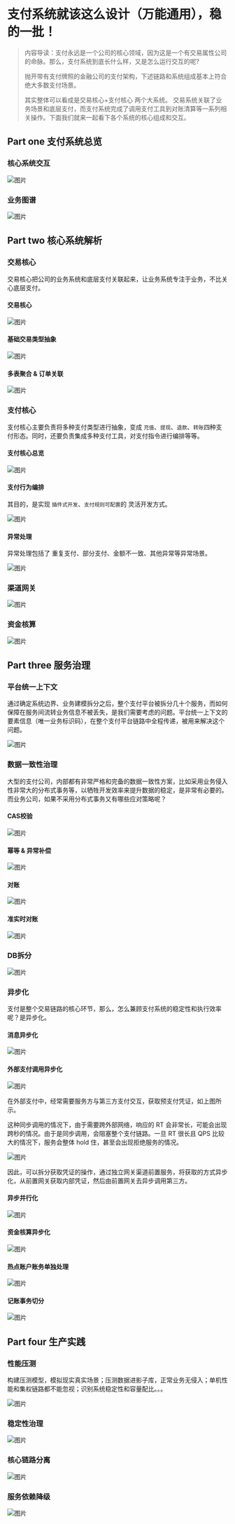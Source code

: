 # 支付系统就该这么设计（万能通用），稳的一批！

> 内容导读：支付永远是一个公司的核心领域，因为这是一个有交易属性公司的命脉。那么，支付系统到底长什么样，又是怎么运行交互的呢?
>
> 
> 抛开带有支付牌照的金融公司的支付架构，下述链路和系统组成基本上符合绝大多数支付场景。
>
> 其实整体可以看成是交易核心+支付核心 两个大系统。
> 交易系统关联了业务场景和底层支付，而支付系统完成了调用支付工具到对账清算等一系列相关操作。下面我们就来一起看下各个系统的核心组成和交互。

## Part one 支付系统总览

### 核心系统交互



![图片](https://mmbiz.qpic.cn/mmbiz_png/xE6oscyT533fOq62gGuj782PDaelW8wRfWYIqjc33ibtakfJRs7XqAZ7SBbItlFOfGGBpYia7GPamiaibAXN5UIl7w/640?wx_fmt=png&wxfrom=5&wx_lazy=1&wx_co=1)

### 业务图谱



![图片](https://mmbiz.qpic.cn/mmbiz_png/xE6oscyT533fOq62gGuj782PDaelW8wRLCBibyf3ib8LbxV4Qcib3QCH8zCOJ1bCaaULV7n1avJVMwtxqMN5cK6sw/640?wx_fmt=png&wxfrom=5&wx_lazy=1&wx_co=1)

## Part two 核心系统解析

### 交易核心

交易核心把公司的业务系统和底层支付关联起来，让业务系统专注于业务，不比关心底层支付。

#### 交易核心

![图片](https://mmbiz.qpic.cn/mmbiz_png/xE6oscyT533fOq62gGuj782PDaelW8wRySLL4qhWban7icqQkmmzyEEBPODIibChP9gFXcTTRfFjFiafpneYNxahA/640?wx_fmt=png&wxfrom=5&wx_lazy=1&wx_co=1)

#### 基础交易类型抽象

![图片](https://mmbiz.qpic.cn/mmbiz_png/xE6oscyT533fOq62gGuj782PDaelW8wRYIF0MkmiaOAXnd333dVL7fW98BOyoBTYqkWBVXdtCTUGze0uxNuaZdg/640?wx_fmt=png&wxfrom=5&wx_lazy=1&wx_co=1)

#### 多表聚合 & 订单关联

![图片](https://mmbiz.qpic.cn/mmbiz_png/xE6oscyT533fOq62gGuj782PDaelW8wRmjgG7WQ74mVoJKsicDsMX4pTRliaYaStub6za4GibgkTVOj0fBImTaUHw/640?wx_fmt=png&wxfrom=5&wx_lazy=1&wx_co=1)

### 支付核心

支付核心主要负责将多种支付类型进行抽象，变成 `充值`、`提现`、`退款`、`转账`四种支付形态。同时，还要负责集成多种支付工具，对支付指令进行编排等等。

#### 支付核心总览

![图片](https://mmbiz.qpic.cn/mmbiz_png/xE6oscyT533fOq62gGuj782PDaelW8wRH8YblECe4fyGHAbt9DnPKufSsqXetvyibobfb6CUxW4JZjibf5ia5CI8w/640?wx_fmt=png&wxfrom=5&wx_lazy=1&wx_co=1)

#### 支付行为编排

其目的，是实现 `插件式开发`、`支付规则可配置`的 灵活开发方式。

![图片](https://mmbiz.qpic.cn/mmbiz_png/xE6oscyT533fOq62gGuj782PDaelW8wRNCnicy4D4LlTqV0iaQo14sSa7EdBhyHicrgwI0NG8UFaNuWwmC7eyYaqg/640?wx_fmt=png&wxfrom=5&wx_lazy=1&wx_co=1)

#### 异常处理

异常处理包括了 重复支付、部分支付、金额不一致、其他异常等异常场景。

![图片](https://mmbiz.qpic.cn/mmbiz_png/xE6oscyT533fOq62gGuj782PDaelW8wRKC5xzINvBB0fcKhKl0RAR2c15bc3tdTW2w0ZYxebvW3UXR4jk7HgyA/640?wx_fmt=png&wxfrom=5&wx_lazy=1&wx_co=1)

### 渠道网关

![图片](https://mmbiz.qpic.cn/mmbiz_png/xE6oscyT533fOq62gGuj782PDaelW8wRYCaT8yWre0M92HgQhdaNibgflEXz36pR5azndmEAzCcEKuFqoZXVQXA/640?wx_fmt=png&wxfrom=5&wx_lazy=1&wx_co=1)

### 资金核算

![图片](https://mmbiz.qpic.cn/mmbiz_png/xE6oscyT533fOq62gGuj782PDaelW8wR4Kr36atHNxqIJ5WcctkIhraQuUVTWWiatYyEXqExC6D9B7f0ptLfXVA/640?wx_fmt=png&wxfrom=5&wx_lazy=1&wx_co=1)

## Part three 服务治理

### 平台统一上下文

通过确定系统边界、业务建模拆分之后，整个支付平台被拆分几十个服务，而如何保障在服务间流转业务信息不被丢失，是我们需要考虑的问题。平台统一上下文的要素信息（唯一业务标识码），在整个支付平台链路中全程传递，被用来解决这个问题。

![图片](https://mmbiz.qpic.cn/mmbiz_png/xE6oscyT533fOq62gGuj782PDaelW8wRSBuPtR7XZ1vSDcAtwiaKCSjvqufIcS82KO8P3wLyE23U47D3uZEiaD5A/640?wx_fmt=png&wxfrom=5&wx_lazy=1&wx_co=1)

### 数据一致性治理

大型的支付公司，内部都有非常严格和完备的数据一致性方案，比如采用业务侵入性非常大的分布式事务等，以牺牲开发效率来提升数据的稳定，是非常有必要的。而业务公司，如果不采用分布式事务又有哪些应对策略呢？

#### CAS校验

![图片](https://mmbiz.qpic.cn/mmbiz_png/xE6oscyT533fOq62gGuj782PDaelW8wR4YVbX74Vbib0elU6KYMppVBBsX6YMt6JYwYFRib9RHEDhHhFdBh8YdpQ/640?wx_fmt=png&wxfrom=5&wx_lazy=1&wx_co=1)

#### 幂等 & 异常补偿

![图片](https://mmbiz.qpic.cn/mmbiz_png/xE6oscyT533fOq62gGuj782PDaelW8wR5NuNrR9KpoUuE8r5YlP6fgyCw6IDxP8bghYKYCibI7CUFOjjbSA1TsA/640?wx_fmt=png&wxfrom=5&wx_lazy=1&wx_co=1)

#### 对账

![图片](https://mmbiz.qpic.cn/mmbiz_png/xE6oscyT533fOq62gGuj782PDaelW8wRzRahf9JNvZUYzmxkSoWulyKkfJwHPW6Lia2GBJHPPum1BDHKo3RAHPw/640?wx_fmt=png&wxfrom=5&wx_lazy=1&wx_co=1)

#### 准实时对账

![图片](https://mmbiz.qpic.cn/mmbiz_png/xE6oscyT533fOq62gGuj782PDaelW8wRWicYVyauyMvcLZuibcxF9sYKknU1Jq6adibhMNQYwG58mDusib58ia69VZQ/640?wx_fmt=png&wxfrom=5&wx_lazy=1&wx_co=1)

### DB拆分

![图片](https://mmbiz.qpic.cn/mmbiz_png/xE6oscyT533fOq62gGuj782PDaelW8wRhxrsfZL1ouIdAJggwpmmtpup2uc3d0Wg4LNAeicCiaUoJkyKk62kQRvg/640?wx_fmt=png&wxfrom=5&wx_lazy=1&wx_co=1)

### 异步化

支付是整个交易链路的核心环节，那么，怎么兼顾支付系统的稳定性和执行效率呢？是异步化。

#### 消息异步化

![图片](https://mmbiz.qpic.cn/mmbiz_png/xE6oscyT533fOq62gGuj782PDaelW8wRFg2hDm5Qyrwvu5rmNZ500LZ1yTWf7dchI8RkPc49VwI87NrhCicHNvQ/640?wx_fmt=png&wxfrom=5&wx_lazy=1&wx_co=1)

#### 外部支付调用异步化

![图片](https://mmbiz.qpic.cn/mmbiz_png/xE6oscyT533fOq62gGuj782PDaelW8wR3WC0R2AXibfI6H1YGp8ItsCicCiaAJZWSJBmkZibv2eYjLvuVzicTRpTkfA/640?wx_fmt=png&wxfrom=5&wx_lazy=1&wx_co=1)

在外部支付中，经常需要服务方与第三方支付交互，获取预支付凭证，如上图所示。

这种同步调用的情况下，由于需要跨外部网络，响应的 RT 会非常长，可能会出现跨秒的情况。由于是同步调用，会阻塞整个支付链路。一旦 RT 很长且 QPS 比较大的情况下，服务会整体 hold 住，甚至会出现拒绝服务的情况。

![图片](https://mmbiz.qpic.cn/mmbiz_png/xE6oscyT533fOq62gGuj782PDaelW8wRCFUq1CNpeV0gkxLibvU4HTjETy58dyWE14OfAxYf4B3D2mv7aXYfuuw/640?wx_fmt=png&wxfrom=5&wx_lazy=1&wx_co=1)

因此，可以拆分获取凭证的操作，通过独立网关渠道前置服务，将获取的方式异步化，从前置网关获取内部凭证，然后由前置网关去异步调用第三方。

#### 异步并行化

![图片](https://mmbiz.qpic.cn/mmbiz_png/xE6oscyT533fOq62gGuj782PDaelW8wRjNqAn1WgqWctEsnYsic907ic92DYSgdsE9VkqicdXwObOkMDCHL0daznw/640?wx_fmt=png&wxfrom=5&wx_lazy=1&wx_co=1)

#### 资金核算异步化

![图片](https://mmbiz.qpic.cn/mmbiz_png/xE6oscyT533fOq62gGuj782PDaelW8wRTviaRR9Nr2ZfFialy65yQbMecdzshvOAyksAmewVC1vdPoGF0pGFTeQw/640?wx_fmt=png&wxfrom=5&wx_lazy=1&wx_co=1)

#### 热点账户账务单独处理

![图片](https://mmbiz.qpic.cn/mmbiz_png/xE6oscyT533fOq62gGuj782PDaelW8wRZzRDbKpicIDzlBz0WmTC9ia5mnTnf4KvXADHDNYlicAteT3ZvZxBVB5Tw/640?wx_fmt=png&wxfrom=5&wx_lazy=1&wx_co=1)

#### 记账事务切分

![图片](https://mmbiz.qpic.cn/mmbiz_png/xE6oscyT533fOq62gGuj782PDaelW8wR2STYNSjyJk2eRCoA1skc24MDnblhEfaewpAM3CP89GKicBp9uqgYveA/640?wx_fmt=png&wxfrom=5&wx_lazy=1&wx_co=1)

## Part four 生产实践

### 性能压测

构建压测模型，模拟现实真实场景；压测数据进影子库，正常业务无侵入；单机性能和集权链路都不能忽视；识别系统稳定性和容量配比。。。

![图片](https://mmbiz.qpic.cn/mmbiz_png/xE6oscyT533fOq62gGuj782PDaelW8wRml5nbQNS05I0kELvncYyGUbS7UlTbvEBWRCS1icUlHJvZeNdibTt8XHg/640?wx_fmt=png&wxfrom=5&wx_lazy=1&wx_co=1)

### 稳定性治理

![图片](https://mmbiz.qpic.cn/mmbiz_png/xE6oscyT533fOq62gGuj782PDaelW8wR9mLR7IGB65epU9MuSEeLfBM0reibstQWdUkTHftDUVOjTMzfVGvzNTg/640?wx_fmt=png&wxfrom=5&wx_lazy=1&wx_co=1)

### 核心链路分离

![图片](https://mmbiz.qpic.cn/mmbiz_png/xE6oscyT533fOq62gGuj782PDaelW8wR4lrqPM40uicOUzSYcfibVGZ65uPoUWhGWjcUiaKJQkPbYftZ0dtCI8oJA/640?wx_fmt=png&wxfrom=5&wx_lazy=1&wx_co=1)

### 服务依赖降级

![图片](https://mmbiz.qpic.cn/mmbiz_png/xE6oscyT533fOq62gGuj782PDaelW8wRiaf8vMGf6HGfibwDWdB9XHib7rIJqkia21Z6yiaiaTUufibHbZ9DfsWDUmemw/640?wx_fmt=png&wxfrom=5&wx_lazy=1&wx_co=1)